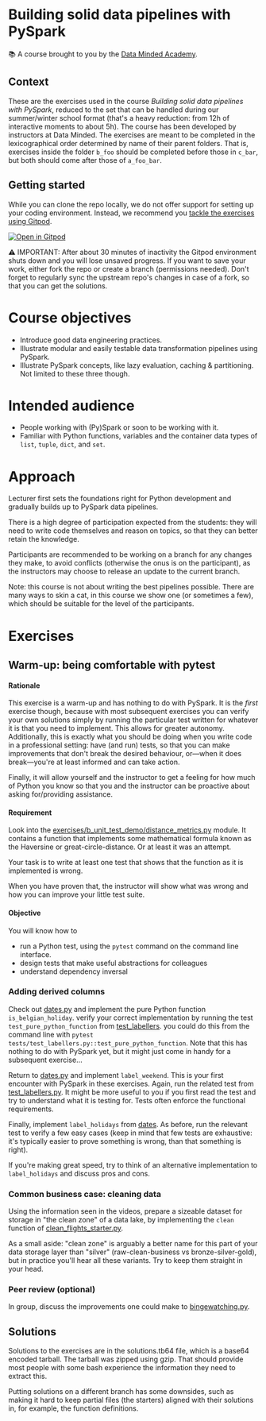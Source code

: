 # Building solid data pipelines with PySpark

  
📚 A course brought to you by the [Data Minded Academy].

## Context

These are the exercises used in the course *Building solid data pipelines with
PySpark*, reduced to the set that can be handled during our summer/winter
school format (that's a heavy reduction: from 12h of interactive moments to
about 5h).  The course has been developed by instructors at Data Minded. The
exercises are meant to be completed in the lexicographical order determined by
name of their parent folders. That is, exercises inside the folder `b_foo`
should be completed before those in `c_bar`, but both should come after those
of `a_foo_bar`.

## Getting started

While you can clone the repo locally, we do not offer support for setting up
your coding environment. Instead, we recommend you [tackle the exercises
using Gitpod][this gitpod].

[![Open in Gitpod][gitpod logo]][this gitpod]


⚠ IMPORTANT: After about 30 minutes of inactivity the Gitpod environment shuts down and
you will lose unsaved progress.  If you want to save your work, either fork the
repo or create a branch (permissions needed). Don't forget to regularly sync
the upstream repo's changes in case of a fork, so that you can get the
solutions.

# Course objectives

- Introduce good data engineering practices.
- Illustrate modular and easily testable data transformation pipelines using
  PySpark.
- Illustrate PySpark concepts, like lazy evaluation, caching & partitioning.
  Not limited to these three though.

# Intended audience

- People working with (Py)Spark or soon to be working with it.
- Familiar with Python functions, variables and the container data types of
  `list`, `tuple`, `dict`, and `set`.

# Approach

Lecturer first sets the foundations right for Python development and
gradually builds up to PySpark data pipelines.

There is a high degree of participation expected from the students: they
will need to write code themselves and reason on topics, so that they can
better retain the knowledge. 
  
Participants are recommended to be working on a branch for any changes they
make, to avoid conflicts (otherwise the onus is on the participant), as the
instructors may choose to release an update to the current branch.

Note: this course is not about writing the best pipelines possible. There are
many ways to skin a cat, in this course we show one (or sometimes a few), which
should be suitable for the level of the participants.

# Exercises

## Warm-up: being comfortable with pytest

#### Rationale

This exercise is a warm-up and has nothing to do with PySpark. It is the
_first_ exercise though, because with most subsequent exercises you can verify
your own solutions simply by running the particular test written for whatever
it is that you need to implement. This allows for greater autonomy.
Additionally, this is exactly what you should be doing when you write code in a
professional setting: have (and run) tests, so that you can make improvements
that don't break the desired behaviour, or—when it does break—you're at least
informed and can take action.

Finally, it will allow yourself and the instructor to get a feeling for how
much of Python you know so that you and the instructor can be proactive about
asking for/providing assistance.

#### Requirement

Look into the
[exercises/b_unit_test_demo/distance_metrics.py](exercises/b_unit_test_demo/distance_metrics.py)
module. It contains a function that implements some mathematical formula known
as the Haversine or great-circle-distance. Or at least it was an attempt. 

Your task is to write at least one test that shows that the function as it is
implemented is wrong. 

When you have proven that, the instructor will show what was wrong and how you
can improve your little test suite.

#### Objective

You will know how to

- run a Python test, using the `pytest` command on the command line interface.
- design tests that make useful abstractions for colleagues
- understand dependency inversal

### Adding derived columns

Check out [dates.py](exercises/c_labellers/dates.py) and implement the pure
Python function `is_belgian_holiday`. verify your correct implementation by
running the test `test_pure_python_function` from
[test_labellers](tests/test_labellers.py). you could do this from the command
line with `pytest tests/test_labellers.py::test_pure_python_function`. Note that this has nothing to do with PySpark yet, but it might just come in handy for a subsequent exercise…

Return to [dates.py](exercises/c_labellers/dates.py) and implement
`label_weekend`. This is your first encounter with PySpark in these exercises.
Again, run the related test from [test_labellers.py](tests/test_labellers.py).
It might be more useful to you if you first read the test and try to understand
what it is testing for. Tests often enforce the functional requirements.

Finally, implement `label_holidays` from [dates](exercises/c_labellers/dates.py). 
As before, run the relevant test to verify a few easy cases (keep in mind that 
few tests are exhaustive: it's typically easier to prove something is wrong, 
than that something is right).

If you're making great speed, try to think of an alternative implementation 
to `label_holidays` and discuss pros and cons.

### Common business case: cleaning data

Using the information seen in the videos, prepare a sizeable dataset for 
storage in "the clean zone" of a data lake, by implementing the `clean` 
function of [clean_flights_starter.py](exercises/h_cleansers/clean_flights_starter.py).

As a small aside: "clean zone" is arguably a better name for this part of your
data storage layer than "silver" (raw-clean-business vs bronze-silver-gold),
but in practice you'll hear all these variants. Try to keep them straight in
your head.

### Peer review (optional)

In group, discuss the improvements one could make to 
[bingewatching.py](./exercises/d_code_review/bingewatching.py).

## Solutions

Solutions to the exercises are in the solutions.tb64 file, which is a base64
encoded tarball. The tarball was zipped using gzip. That should provide most
people with some bash experience the information they need to extract this.

Putting solutions on a different branch has some downsides, such as making it
hard to keep partial files (the starters) aligned with their solutions in, for
example, the function definitions.

[this gitpod]: https://gitpod.io/#https://github.com/jgrujic/effective_pyspark/tree/jelena_solutions
[gitpod logo]: https://gitpod.io/button/open-in-gitpod.svg
[Data Minded Academy]: https://www.dataminded.academy/
